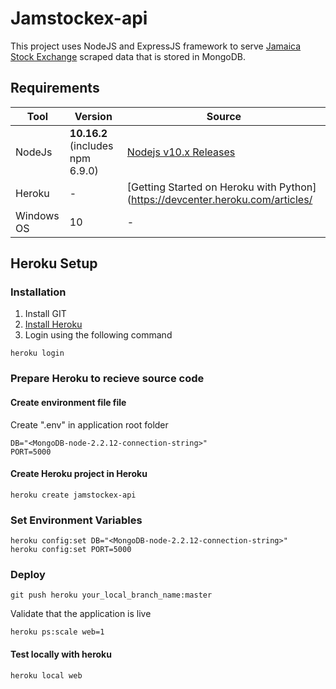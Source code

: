 # Jamstockex-api
  This project uses NodeJS and ExpressJS framework to serve [Jamaica Stock Exchange](https://www.jamstockex.com/) scraped data that is stored in MongoDB.


## Requirements  
Tool | Version  | Source |  
--- | --- | --- |  
NodeJs | **10.16.2** (includes npm 6.9.0) | [Nodejs v10.x Releases](https://nodejs.org/dist/latest-v10.x/) | 
Heroku|-|[Getting Started on Heroku with Python](https://devcenter.heroku.com/articles/ |getting-started-with-python)|
Windows OS| 10 | - | 


## Heroku Setup

### Installation
1. Install GIT
2. [Install Heroku](https://devcenter.heroku.com/articles/getting-started-with-python#set-up)
3. Login using the following command
```shell script
heroku login
```

### Prepare Heroku to recieve source code

#### Create environment file file
Create ".env" in application root folder
```.env
DB="<MongoDB-node-2.2.12-connection-string>"
PORT=5000
```

#### Create Heroku project in Heroku
```shell script
heroku create jamstockex-api
```

### Set Environment Variables
```shell script
heroku config:set DB="<MongoDB-node-2.2.12-connection-string>"
heroku config:set PORT=5000
```

### Deploy 
```shell script
git push heroku your_local_branch_name:master
```
Validate that the application is live
```shell script
heroku ps:scale web=1
```
#### Test locally with heroku
```shell script
heroku local web
```